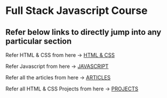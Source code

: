 # Full Stack Javascript Course

## Refer below links to directly jump into any particular section 


Refer HTML & CSS from here -> [HTML & CSS](https://github.com/yogeshmotiyani12/FSJS_2/tree/main/HTML%20%26%20CSS)

Refer Javascript from here -> [JAVASCRIPT](https://github.com/yogeshmotiyani12/FSJS_2/tree/main/JAVASCRIPT)

Refer all the articles from here  -> [ARTICLES](https://github.com/yogeshmotiyani12/FSJS_2/tree/main/ARTICLES)

Refer all HTML & CSS Projects from here -> [PROJECTS](https://github.com/yogeshmotiyani12/FSJS_2/tree/main/PROJECTS)



